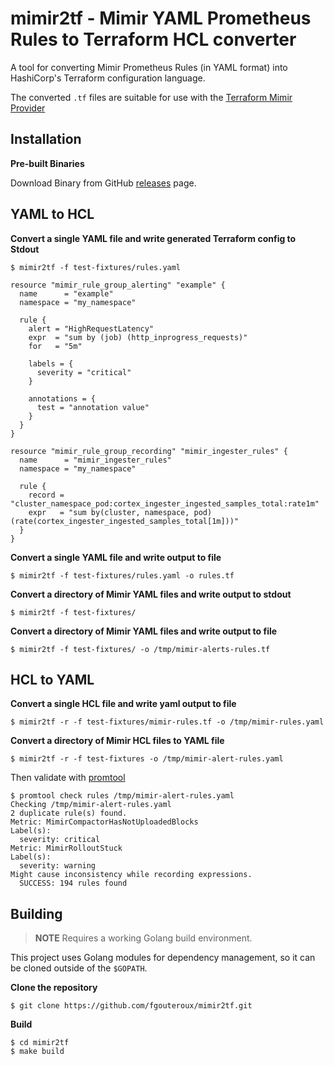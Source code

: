 # mimir2tf - Mimir YAML Prometheus Rules to Terraform HCL converter

A tool for converting Mimir Prometheus Rules (in YAML format) into HashiCorp's Terraform configuration language.

The converted `.tf` files are suitable for use with the [Terraform Mimir Provider](https://registry.terraform.io/providers/fgouteroux/mimir/latest/docs)


## Installation

**Pre-built Binaries**

Download Binary from GitHub [releases](https://github.com/fgouteroux/mimir2tf/releases/latest) page.


## YAML to HCL

**Convert a single YAML file and write generated Terraform config to Stdout**

```
$ mimir2tf -f test-fixtures/rules.yaml

resource "mimir_rule_group_alerting" "example" {
  name      = "example"
  namespace = "my_namespace"

  rule {
    alert = "HighRequestLatency"
    expr  = "sum by (job) (http_inprogress_requests)"
    for   = "5m"

    labels = {
      severity = "critical"
    }

    annotations = {
      test = "annotation value"
    }
  }
}

resource "mimir_rule_group_recording" "mimir_ingester_rules" {
  name      = "mimir_ingester_rules"
  namespace = "my_namespace"

  rule {
    record = "cluster_namespace_pod:cortex_ingester_ingested_samples_total:rate1m"
    expr   = "sum by(cluster, namespace, pod) (rate(cortex_ingester_ingested_samples_total[1m]))"
  }
}
```

**Convert a single YAML file and write output to file**

```
$ mimir2tf -f test-fixtures/rules.yaml -o rules.tf
```

**Convert a directory of Mimir YAML files and write output to stdout**

```
$ mimir2tf -f test-fixtures/
```

**Convert a directory of Mimir YAML files and write output to file**

```
$ mimir2tf -f test-fixtures/ -o /tmp/mimir-alerts-rules.tf
```

## HCL to YAML

**Convert a single HCL file and write yaml output to file**

```
$ mimir2tf -r -f test-fixtures/mimir-rules.tf -o /tmp/mimir-rules.yaml
```

**Convert a directory of Mimir HCL files to YAML file**

```
$ mimir2tf -r -f test-fixtures -o /tmp/mimir-alert-rules.yaml

```

Then validate with [promtool](https://prometheus.io/docs/prometheus/latest/configuration/recording_rules/#syntax-checking-rules)
```
$ promtool check rules /tmp/mimir-alert-rules.yaml
Checking /tmp/mimir-alert-rules.yaml
2 duplicate rule(s) found.
Metric: MimirCompactorHasNotUploadedBlocks
Label(s):
  severity: critical
Metric: MimirRolloutStuck
Label(s):
  severity: warning
Might cause inconsistency while recording expressions.
  SUCCESS: 194 rules found
```

## Building

> **NOTE** Requires a working Golang build environment.

This project uses Golang modules for dependency management, so it can be cloned outside of the `$GOPATH`.

**Clone the repository**

```
$ git clone https://github.com/fgouteroux/mimir2tf.git
```

**Build**

```
$ cd mimir2tf
$ make build
```
